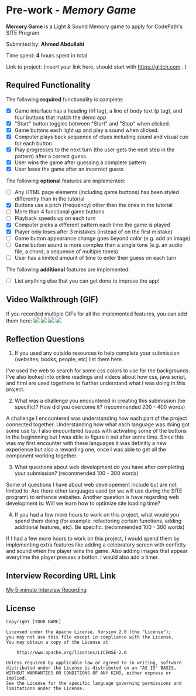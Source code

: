 # Pre-work - _Memory Game_

**Memory Game** is a Light & Sound Memory game to apply for CodePath's SITE Program.

Submitted by: **Ahmed Abdullahi**

Time spent: **4** hours spent in total

Link to project: (insert your link here, should start with https://glitch.com...)

## Required Functionality

The following **required** functionality is complete:

- [x] Game interface has a heading (h1 tag), a line of body text (p tag), and four buttons that match the demo app
- [x] "Start" button toggles between "Start" and "Stop" when clicked.
- [x] Game buttons each light up and play a sound when clicked.
- [x] Computer plays back sequence of clues including sound and visual cue for each button
- [x] Play progresses to the next turn (the user gets the next step in the pattern) after a correct guess.
- [x] User wins the game after guessing a complete pattern
- [x] User loses the game after an incorrect guess

The following **optional** features are implemented:

- [ ] Any HTML page elements (including game buttons) has been styled differently than in the tutorial
- [x] Buttons use a pitch (frequency) other than the ones in the tutorial
- [ ] More than 4 functional game buttons
- [ ] Playback speeds up on each turn
- [x] Computer picks a different pattern each time the game is played
- [x] Player only loses after 3 mistakes (instead of on the first mistake)
- [ ] Game button appearance change goes beyond color (e.g. add an image)
- [ ] Game button sound is more complex than a single tone (e.g. an audio file, a chord, a sequence of multiple tones)
- [ ] User has a limited amount of time to enter their guess on each turn

The following **additional** features are implemented:

- [ ] List anything else that you can get done to improve the app!

## Video Walkthrough (GIF)

If you recorded multiple GIFs for all the implemented features, you can add them here:
![](gif1-link-here)
![](gif2-link-here)
![](gif3-link-here)
![](gif4-link-here)

## Reflection Questions

1. If you used any outside resources to help complete your submission (websites, books, people, etc) list them here.

I've used the web to search for some css colors to use for the backgrounds. I've also looked into online readings and videos about how css, java script, and html are used togethere to further understand what I was doing in this project.

2. What was a challenge you encountered in creating this submission (be specific)? How did you overcome it? (recommended 200 - 400 words)

A challenge I encountered was understanding how each part of the project connected together. Understanding how what each language was doing got some use to. I also encountered issues with activating some of the bottons in the beginnning but I was able to figure it out after some time. Since this was my first encounter with these languages it was definitly a new experience but also a rewarding one, once I was able to get all the component working together.

3. What questions about web development do you have after completing your submission? (recommended 100 - 300 words)

Some of questions I have about web developement include but are not limited to: Are there other languages used (or we will use during the SITE program) to enhance websites. Another question is have regarding web development is: Will we learn how to optimize site loading time?

4. If you had a few more hours to work on this project, what would you spend them doing (for example: refactoring certain functions, adding additional features, etc). Be specific. (recommended 100 - 300 words)

If I had a few more hours to work on this project, I would spend them by implementing extra features like adding a celebratory screen with confetty and sound when the player wins the game. Also adding images that appear everytime the player presses a botton. I would also add a timer. 

## Interview Recording URL Link

[My 5-minute Interview Recording](your-link-here)

## License

    Copyright [YOUR NAME]

    Licensed under the Apache License, Version 2.0 (the "License");
    you may not use this file except in compliance with the License.
    You may obtain a copy of the License at

        http://www.apache.org/licenses/LICENSE-2.0

    Unless required by applicable law or agreed to in writing, software
    distributed under the License is distributed on an "AS IS" BASIS,
    WITHOUT WARRANTIES OR CONDITIONS OF ANY KIND, either express or implied.
    See the License for the specific language governing permissions and
    limitations under the License.
